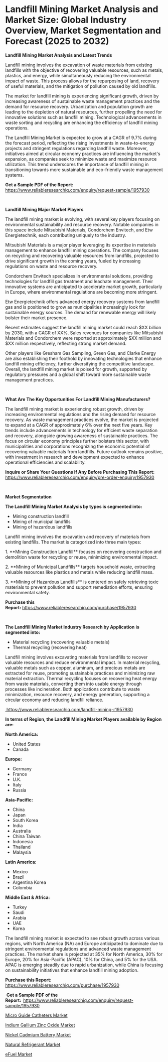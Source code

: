 <p><h1>Landfill Mining Market Analysis and Market Size: Global Industry Overview, Market Segmentation and Forecast (2025 to 2032)</h1></p><p><strong>Landfill Mining Market Analysis and Latest Trends</strong></p>
<p><p>Landfill mining involves the excavation of waste materials from existing landfills with the objective of recovering valuable resources, such as metals, plastics, and energy, while simultaneously reducing the environmental impact of waste. This process allows for the repurposing of land, recovery of useful materials, and the mitigation of pollution caused by old landfills.</p><p>The market for landfill mining is experiencing significant growth, driven by increasing awareness of sustainable waste management practices and the demand for resource recovery. Urbanization and population growth are leading to the depletion of natural resources, further propelling the need for innovative solutions such as landfill mining. Technological advancements in waste sorting and recycling are enhancing the efficiency of landfill mining operations.</p><p>The Landfill Mining Market is expected to grow at a CAGR of 9.7% during the forecast period, reflecting the rising investments in waste-to-energy projects and stringent regulations regarding landfill waste. Moreover, initiatives aimed at circular economy practices are influencing the market's expansion, as companies seek to minimize waste and maximize resource utilization. This trend underscores the importance of landfill mining in transitioning towards more sustainable and eco-friendly waste management systems.</p></p>
<p><strong>Get a Sample PDF of the Report:&nbsp;</strong> <a href="https://www.reliableresearchiq.com/enquiry/request-sample/1957930?utm_campaign=1117&utm_medium=2&utm_source=Github&utm_content=ia&utm_term=31032025&utm_id=landfill-mining">https://www.reliableresearchiq.com/enquiry/request-sample/1957930</a></p>
<p>&nbsp;</p>
<p><strong>Landfill Mining Major Market Players</strong></p>
<p><p>The landfill mining market is evolving, with several key players focusing on environmental sustainability and resource recovery. Notable companies in this space include Mitsubishi Materials, Condorchem Envitech, and Etw Energietechnik, each contributing uniquely to the industry.</p><p>Mitsubishi Materials is a major player leveraging its expertise in materials management to enhance landfill mining operations. The company focuses on recycling and recovering valuable resources from landfills, projected to drive significant growth in the coming years, fueled by increasing regulations on waste and resource recovery.</p><p>Condorchem Envitech specializes in environmental solutions, providing technologies for landfill gas treatment and leachate management. Their innovative systems are anticipated to accelerate market growth, particularly in Europe, where environmental regulations are becoming more stringent.</p><p>Etw Energietechnik offers advanced energy recovery systems from landfill gas and is positioned to grow as municipalities increasingly look for sustainable energy sources. The demand for renewable energy will likely bolster their market presence.</p><p>Recent estimates suggest the landfill mining market could reach $XX billion by 2030, with a CAGR of XX%. Sales revenues for companies like Mitsubishi Materials and Condorchem were reported at approximately $XX million and $XX million respectively, reflecting strong market demand.</p><p>Other players like Gresham Gas Sampling, Green Gas, and Clarke Energy are also establishing their foothold by innovating technologies that enhance landfill mining efficiency, further diversifying the competitive landscape. Overall, the landfill mining market is poised for growth, supported by regulatory pressures and a global shift toward more sustainable waste management practices.</p></p>
<p>&nbsp;</p>
<p><strong>What Are The Key Opportunities For Landfill Mining Manufacturers?</strong></p>
<p><p>The landfill mining market is experiencing robust growth, driven by increasing environmental regulations and the rising demand for resource recovery. As waste management practices evolve, the market is projected to expand at a CAGR of approximately 6% over the next five years. Key trends include advancements in technology for efficient waste separation and recovery, alongside growing awareness of sustainable practices. The focus on circular economy principles further bolsters this sector, with municipalities and corporations recognizing the economic potential of recovering valuable materials from landfills. Future outlook remains positive, with investment in research and development expected to enhance operational efficiencies and scalability.</p></p>
<p><strong>Inquire or Share Your Questions If Any Before Purchasing This Report:</strong> <a href="https://www.reliableresearchiq.com/enquiry/pre-order-enquiry/1957930?utm_campaign=1117&utm_medium=2&utm_source=Github&utm_content=ia&utm_term=31032025&utm_id=landfill-mining">https://www.reliableresearchiq.com/enquiry/pre-order-enquiry/1957930</a></p>
<p>&nbsp;</p>
<p><strong>Market Segmentation</strong></p>
<p><strong>The Landfill Mining Market Analysis by types is segmented into:</strong></p>
<p><ul><li>Mining construction landfill</li><li>Mining of municipal landfills</li><li>Mining of hazardous landfills</li></ul></p>
<p><p>Landfill mining involves the excavation and recovery of materials from existing landfills. The market is categorized into three main types: </p><p>1. **Mining Construction Landfill** focuses on recovering construction and demolition waste for recycling or reuse, minimizing environmental impact. </p><p>2. **Mining of Municipal Landfills** targets household waste, extracting valuable resources like plastics and metals while reducing landfill mass.</p><p>3. **Mining of Hazardous Landfills** is centered on safely retrieving toxic materials to prevent pollution and support remediation efforts, ensuring environmental safety.</p></p>
<p><strong>Purchase this Report:&nbsp;</strong><a href="https://www.reliableresearchiq.com/purchase/1957930?utm_campaign=1117&utm_medium=2&utm_source=Github&utm_content=ia&utm_term=31032025&utm_id=landfill-mining">https://www.reliableresearchiq.com/purchase/1957930</a></p>
<p>&nbsp;</p>
<p><strong>The Landfill Mining Market Industry Research by Application is segmented into:</strong></p>
<p><ul><li>Material recycling (recovering valuable metals)</li><li>Thermal recycling (recovering heat)</li></ul></p>
<p><p>Landfill mining involves excavating materials from landfills to recover valuable resources and reduce environmental impact. In material recycling, valuable metals such as copper, aluminum, and precious metals are extracted for reuse, promoting sustainable practices and minimizing raw material extraction. Thermal recycling focuses on recovering heat energy from waste materials, converting them into usable energy through processes like incineration. Both applications contribute to waste minimization, resource recovery, and energy generation, supporting a circular economy and reducing landfill reliance.</p></p>
<p><a href="https://www.reliableresearchiq.com/landfill-mining-r1957930?utm_campaign=1117&utm_medium=2&utm_source=Github&utm_content=ia&utm_term=31032025&utm_id=landfill-mining">&nbsp;https://www.reliableresearchiq.com/landfill-mining-r1957930</a></p>
<p><strong>In terms of Region, the Landfill Mining Market Players available by Region are:</strong></p>
<p>
    <p> <strong> North America: </strong>
        <ul>
            <li>United States</li>
            <li>Canada</li>
        </ul>
        </p> 
    <p> <strong> Europe: </strong>
        <ul>
            <li>Germany</li>
            <li>France</li>
            <li>U.K.</li>
            <li>Italy</li>
            <li>Russia</li>
        </ul>
        </p> 
    <p> <strong> Asia-Pacific: </strong>
        <ul>
            <li>China</li>
            <li>Japan</li>
            <li>South Korea</li>
            <li>India</li>
            <li>Australia</li>
            <li>China Taiwan</li>
            <li>Indonesia</li>
            <li>Thailand</li>
            <li>Malaysia</li>
        </ul>
        </p> 
    <p> <strong> Latin America: </strong>
        <ul>
            <li>Mexico</li>
            <li>Brazil</li>
            <li>Argentina Korea</li>
            <li>Colombia</li>
        </ul>
        </p> 
    <p> <strong> Middle East & Africa: </strong>
        <ul>
            <li>Turkey</li>
            <li>Saudi</li>
            <li>Arabia</li>
            <li>UAE</li>
            <li>Korea</li>
        </ul>
    </p>
    </p>
<p><p>The landfill mining market is expected to see robust growth across various regions, with North America (NA) and Europe anticipated to dominate due to stringent environmental regulations and advanced waste management practices. The market share is projected at 35% for North America, 30% for Europe, 20% for Asia-Pacific (APAC), 10% for China, and 5% for the USA. APAC is emerging steadily due to rapid urbanization, while China is focusing on sustainability initiatives that enhance landfill mining adoption.</p></p>
<p><strong>Purchase this Report: </strong><a href="https://www.reliableresearchiq.com/purchase/1957930?utm_campaign=1117&utm_medium=2&utm_source=Github&utm_content=ia&utm_term=31032025&utm_id=landfill-mining">https://www.reliableresearchiq.com/purchase/1957930</a></p>
<p>&nbsp;<strong>Get a Sample PDF of the Report:&nbsp;&nbsp;</strong><a href="https://www.reliableresearchiq.com/enquiry/request-sample/1957930?utm_campaign=1117&utm_medium=2&utm_source=Github&utm_content=ia&utm_term=31032025&utm_id=landfill-mining">https://www.reliableresearchiq.com/enquiry/request-sample/1957930</a></p>
<p><strong></strong></p>
<p><p><a href="https://github.com/cayposshefin/Market-Research-Report-List-1/blob/main/micro-guide-catheters-market.md?utm_campaign=1117&utm_medium=2&utm_source=Github&utm_content=ia&utm_term=31032025&utm_id=landfill-mining">Micro Guide Catheters Market</a></p><p><a href="https://github.com/madethkijori/Market-Research-Report-List-1/blob/main/indium-gallium-zinc-oxide-market.md?utm_campaign=1117&utm_medium=2&utm_source=Github&utm_content=ia&utm_term=31032025&utm_id=landfill-mining">Indium Gallium Zinc Oxide Market</a></p><p><a href="https://github.com/yodhafirorae/Market-Research-Report-List-1/blob/main/nickel-cadmium-battery-market.md?utm_campaign=1117&utm_medium=2&utm_source=Github&utm_content=ia&utm_term=31032025&utm_id=landfill-mining">Nickel Cadmium Battery Market</a></p><p><a href="https://github.com/busamoleankk/Market-Research-Report-List-1/blob/main/natural-refrigerant-market.md?utm_campaign=1117&utm_medium=2&utm_source=Github&utm_content=ia&utm_term=31032025&utm_id=landfill-mining">Natural Refrigerant Market</a></p><p><a href="https://github.com/kanetaerkid/Market-Research-Report-List-1/blob/main/efuel-market.md?utm_campaign=1117&utm_medium=2&utm_source=Github&utm_content=ia&utm_term=31032025&utm_id=landfill-mining">eFuel Market</a></p></p>